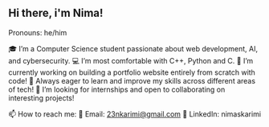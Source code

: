 ## Hi there, i'm Nima!
Pronouns: he/him

🎓 I’m a Computer Science student passionate about web development, AI, and cybersecurity.
💻 I’m most comfortable with C++, Python and C.
🚀 I’m currently working on building a portfolio website entirely from scratch with code!
🌱 Always eager to learn and improve my skills across different areas of tech!
🤝 I’m looking for internships and open to collaborating on interesting projects!

📫 How to reach me:
📧 Email: 23nkarimi@gmail.com
🔗 LinkedIn: nimaskarimi
